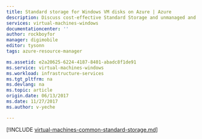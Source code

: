```yaml
---
title: Standard storage for Windows VM disks on Azure | Azure
description: Discuss cost-effective Standard Storage and unmanaged and managed Windows VM disks.
services: virtual-machines-windows
documentationcenter: ''
author: rockboyfor
manager: digimobile
editor: tysonn
tags: azure-resource-manager

ms.assetid: e2a20625-6224-4187-8401-abadc8f1de91
ms.service: virtual-machines-windows
ms.workload: infrastructure-services
ms.tgt_pltfrm: na
ms.devlang: na
ms.topic: article
origin.date: 06/13/2017
ms.date: 11/27/2017
ms.author: v-yeche

---
```


[!INCLUDE [virtual-machines-common-standard-storage.md](../../../includes/virtual-machines-common-standard-storage.md)]
